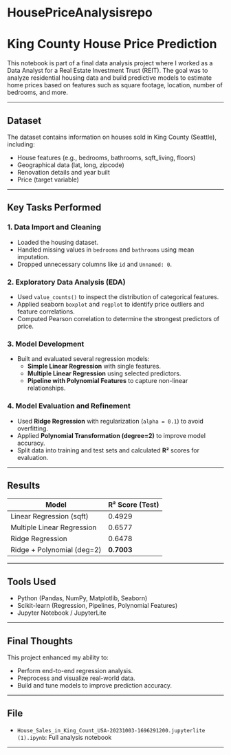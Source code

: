 # HousePriceAnalysisrepo
# King County House Price Prediction

This notebook is part of a final data analysis project where I worked as a Data Analyst for a Real Estate Investment Trust (REIT). The goal was to analyze residential housing data and build predictive models to estimate home prices based on features such as square footage, location, number of bedrooms, and more.

---

## Dataset
The dataset contains information on houses sold in King County (Seattle), including:
- House features (e.g., bedrooms, bathrooms, sqft_living, floors)
- Geographical data (lat, long, zipcode)
- Renovation details and year built
- Price (target variable)

---

## Key Tasks Performed

### 1. **Data Import and Cleaning**
- Loaded the housing dataset.
- Handled missing values in `bedrooms` and `bathrooms` using mean imputation.
- Dropped unnecessary columns like `id` and `Unnamed: 0`.

### 2. **Exploratory Data Analysis (EDA)**
- Used `value_counts()` to inspect the distribution of categorical features.
- Applied seaborn `boxplot` and `regplot` to identify price outliers and feature correlations.
- Computed Pearson correlation to determine the strongest predictors of price.

### 3. **Model Development**
- Built and evaluated several regression models:
  - **Simple Linear Regression** with single features.
  - **Multiple Linear Regression** using selected predictors.
  - **Pipeline with Polynomial Features** to capture non-linear relationships.

### 4. **Model Evaluation and Refinement**
- Used **Ridge Regression** with regularization (`alpha = 0.1`) to avoid overfitting.
- Applied **Polynomial Transformation (degree=2)** to improve model accuracy.
- Split data into training and test sets and calculated **R²** scores for evaluation.

---

## Results

| Model                        | R² Score (Test) |
|-----------------------------|-----------------|
| Linear Regression (sqft)    | 0.4929          |
| Multiple Linear Regression  | 0.6577          |
| Ridge Regression            | 0.6478          |
| Ridge + Polynomial (deg=2)  | **0.7003**    |

---

## Tools Used
- Python (Pandas, NumPy, Matplotlib, Seaborn)
- Scikit-learn (Regression, Pipelines, Polynomial Features)
- Jupyter Notebook / JupyterLite

---

## Final Thoughts
This project enhanced my ability to:
- Perform end-to-end regression analysis.
- Preprocess and visualize real-world data.
- Build and tune models to improve prediction accuracy.

---

## File
- `House_Sales_in_King_Count_USA-20231003-1696291200.jupyterlite (1).ipynb`: Full analysis notebook

---


